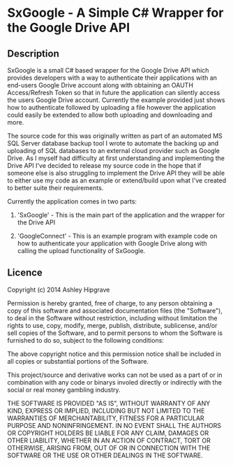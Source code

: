 SxGoogle - A Simple C# Wrapper for the Google Drive API
===========

Description
--------

SxGoogle is a small C# based wrapper for the Google Drive API which provides developers with a way to authenticate their applications with an end-users Google Drive account along with obtaining an OAUTH Access/Refresh Token so that in future the application can silently access the users Google Drive account. Currently the example provided just shows how to authenticate followed by uploading a file however the application could easily be extended to allow both uploading and downloading and more.

The source code for this was originally written as part of an automated MS SQL Server database backup tool I wrote to automate the backing up and uploading of SQL databases to an external cloud provider such as Google Drive. As I myself had difficulty at first understanding and implementing the Drive API I've decided to release my source code in the hope that if someone else is also struggling to implement the Drive API they will be able to either use my code as an example or extend/build upon what I've created to better suite their requirements.

Currently the application comes in two parts:

1) 'SxGoogle' - This is the main part of the application and the wrapper for the Drive API

2) 'GoogleConnect' - This is an example program with example code on how to authenticate your application with Google Drive along with calling the upload functionality of SxGoogle.

Licence
--------
Copyright (c) 2014 Ashley Hipgrave

Permission is hereby granted, free of charge, to any person obtaining a copy of
this software and associated documentation files (the "Software"), to deal in
the Software without restriction, including without limitation the rights to
use, copy, modify, merge, publish, distribute, sublicense, and/or sell copies of
the Software, and to permit persons to whom the Software is furnished to do so,
subject to the following conditions:

The above copyright notice and this permission notice shall be included in all
copies or substantial portions of the Software. 

This project/source and derivative works can not be used as a part of or in 
combination with any code or binarys involed directly or indirectly with the 
social or real money gambling industry.

THE SOFTWARE IS PROVIDED "AS IS", WITHOUT WARRANTY OF ANY KIND, EXPRESS OR
IMPLIED, INCLUDING BUT NOT LIMITED TO THE WARRANTIES OF MERCHANTABILITY, FITNESS
FOR A PARTICULAR PURPOSE AND NONINFRINGEMENT. IN NO EVENT SHALL THE AUTHORS OR
COPYRIGHT HOLDERS BE LIABLE FOR ANY CLAIM, DAMAGES OR OTHER LIABILITY, WHETHER
IN AN ACTION OF CONTRACT, TORT OR OTHERWISE, ARISING FROM, OUT OF OR IN
CONNECTION WITH THE SOFTWARE OR THE USE OR OTHER DEALINGS IN THE SOFTWARE.
